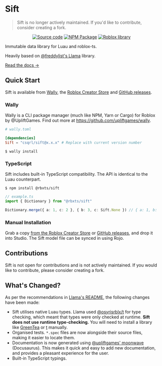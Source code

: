 <!-- Links -->

[freddylist/llama]: https://github.com/freddylist/llama
[osyrisrblx/t]: https://github.com/osyrisrblx/t
[upliftgames/moonwave]: https://github.com/upliftgames/moonwave
[upliftgames/wally]: https://github.com/upliftgames/wally
[sift]: https://github.com/cxmeel/sift
[sift/releases]: https://github.com/cxmeel/sift/releases
[sift/wally]: https://wally.run/package/csqrl/sift
[sift/roblox]: https://www.roblox.com/library/9486684823
[sift/npm]: https://npmjs.com/package/@rbxts/sift
[sift/docs]: https://cxmeel.github.io/sift

<!-- Badges -->

[badges/github]: https://raw.githubusercontent.com/gist/cxmeel/56c5f18b229ca1e61feb6eb5fb149f43/raw/githubSource.svg
[badges/npm]: https://raw.githubusercontent.com/gist/cxmeel/56c5f18b229ca1e61feb6eb5fb149f43/raw/npm.svg
[badges/roblox]: https://raw.githubusercontent.com/gist/cxmeel/56c5f18b229ca1e61feb6eb5fb149f43/raw/roblox.svg
[badges/roblox-small]: https://raw.githubusercontent.com/gist/cxmeel/56c5f18b229ca1e61feb6eb5fb149f43/raw/robloxSmall.svg

# Sift

> Sift is no longer actively maintained. If you'd like to contribute, consider creating a fork.

<div align="center">

[![Source code][badges/github]][sift] [![NPM Package][badges/npm]][sift/npm] [![Roblox library][badges/roblox]][sift/roblox]

</div>

Immutable data library for Luau and roblox-ts.

Heavily based on [@freddylist's Llama][freddylist/llama] library.

[Read the docs &rarr;][sift/docs]

## Quick Start

Sift is available from [Wally][sift/wally], the [Roblox Creator Store][sift/roblox] and [GitHub releases][sift/releases].

### Wally

Wally is a CLI package manager (much like NPM, Yarn or Cargo) for Roblox by @UpliftGames. Find out more at https://github.com/upliftgames/wally.

```toml
# wally.toml

[dependencies]
Sift = "csqrl/sift@x.x.x" # Replace with current version number
```

```shell
$ wally install
```

### TypeScript

Sift includes built-in TypeScript compatibility. The API is identical to the Luau counterpart.

```shell
$ npm install @rbxts/sift
```

```ts
// example.ts
import { Dictionary } from "@rbxts/sift"

Dictionary.merge({ a: 1, c: 2 }, { b: 3, c: Sift.None }) // { a: 1, b: 3 }
```

### Manual Installation

Grab a copy [from the Roblox Creator Store][sift/roblox] or [GitHub releases][sift/releases], and drop it into Studio. The Sift model file can be synced in using Rojo.

## Contributions

Sift is not open for contributions and is not actively maintained. If you would like to contribute, please consider creating a fork.

## What's Changed?

As per the recommendations in [Llama's README][freddylist/llama], the following changes have been made:

- Sift utilises native Luau types. Llama used [@osyrisrblx/t][osyrisrblx/t] for type checking, which meant that types were only checked at runtime. **Sift does not use runtime type-checking.** You will need to install a library like [GreenTea](https://github.com/Corecii/GreenTea) or [t][osyrisrblx/t] manually.
- Organised tests. `*.spec` files are now alongside their source files, making it easier to locate them.
- Documentation is now generated using [@upliftgames' moonwave][upliftgames/moonwave] (Docusaurus). This makes it quick and easy to add new documentation, and provides a pleasant experience for the user.
- Built-in TypeScript typings.
